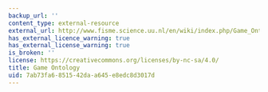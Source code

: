 ```yaml
---
backup_url: ''
content_type: external-resource
external_url: http://www.fisme.science.uu.nl/en/wiki/index.php/Game_Ontology_Project
has_external_licence_warning: true
has_external_license_warning: true
is_broken: ''
license: https://creativecommons.org/licenses/by-nc-sa/4.0/
title: Game Ontology
uid: 7ab73fa6-8515-42da-a645-e8edc8d3017d
---
```

